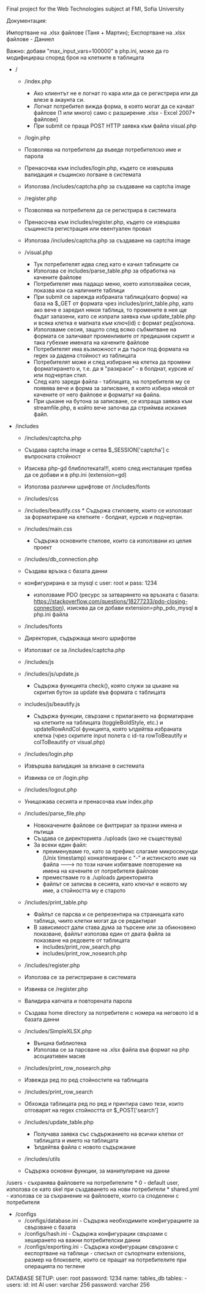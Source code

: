 Final project for the Web Technologies subject at FMI, Sofia University

Документация:

Импортване на .xlsx файлове (Таня + Мартин); Експортване на .xlsx файлове - Даниел

Важно: добави "max_input_vars=100000" в php.ini, може да го модифицираш според броя на клетките в таблицата

* /
    * /index.php
        * Ако клиентът не е логнат го кара или да се регистрира или да влезе в акаунта си.
        * Логнат потребител вижда форма, в която могат да се качват файлове (1 или много) само с разширение .xlsx - Excel 2007+ файлове]
        * При submit се праща POST HTTP заявка към файла visual.php

    * /login.php
	* Позволява на потребителя да въведе потребителско име и парола
	* Пренасочва към includes/login.php, където се извършва валидация и същинско логване в системата
	* Използва /includes/captcha.php за създаване на captcha image

    * /register.php
	* Позволява на потребителя да се регистрира в системата
	* Пренасочва към includes/register.php, където се извършва същинкста регистрация или евентуален провал
	* Използва /includes/captcha.php за създаване на captcha image
	
    * /visual.php
        * Тук потребителят идва след като е качил таблиците си
        * Използва се includes/parse_table.php за обработка на качените файлове
        * Потребителят има падащо меню, което използвайки сесия, показва кои са наличните таблици
        * При submit се зарежда избраната таблица(като форма) на база на $_GET от формата чрез includes/print_table.php, като ако вече е заредил някоя таблица, то промените в нея ще бъдат запазени, като се изпрати заявка към update_table.php и всяка клетка е мапната към ключ(id) с формат ред|колона.
        * Използваме сесия, защото след всяко събмитване на формата се заличават променливите от предишния скрипт и така губехме имената на качените файлове
	    * Потребителят има възможност и да търси под формата на regex за дадена стойност из таблицата
        * Потребителят може и след избиране на клетка да промени форматирането и, т.е. да я "разкраси" - в болднат, курсив и/или подчертан стил.
        * След като зареди файла - таблицата, на потребителя му се появява вече и форма за записване, в която избира някой от качените от него файлове и форматът на файла. 
        * При цъкане на бутона за записване, се изпраща заявка към streamfile.php, в който вече започва да стриймва искания файл.

* /includes
   * /includes/captcha.php
	* Създава captcha image и сетва $_SESSION['captcha'] с въпросната стойност
	* Изисква php-gd блиблотеката!!!, която след инсталация трябва да се добави и в php.ini (extension=gd)
	* Използва различни шрифтове от /includes/fonts
 
   * /includes/css
   	* /includes/beautify.css
            * Съдържа стиловете, които се използват за форматиране на клетките - болднат, курсив и подчертан.
	* /includes/main.css
	    * Съдържа основните стилове, които са използвани из целия проект

   * /includes/db_connection.php
	* Създава връзка с базата данни
	* конфигурирана е за mysql с user: root и pass: 1234
    	* използваме PDO (ресурс за затварянето на връзката с базата: https://stackoverflow.com/questions/18277233/pdo-closing-connection), изисква да се добави extension=php_pdo_mysql в php.ini файла


   * /includes/fonts
	* Директория, съдържаща много шрифотве
	* Използват се за /includes/captcha.php	

   * /includes/js
	* /includes/js/update.js
	    * Съдържа функцията check(), която служи за цъкане на скрития бутон за update във формата с таблицата

	* includes/js/beautify.js
	    * Съдържа функции, свързани с прилагането на форматиране на клетките на таблицата (toggleBoldStyle, etc.) и updateRowAndCol функцията, която ъпдейтва избраната клетка (чрез скритите input полета с id-та rowToBeautify и colToBeautify от visual.php)

    * /includes/login.php
	* Извършва валидация за влизане в системата
	* Извиква се от /login.php 

   * /includes/logout.php
	* Унищожава сесията и пренасочва към index.php

    * /includes/parse_file.php
        * Новокачените файлове се филтрират за празни имена и пътища
        * Създава се директорията ./uploads (ако не съществува)
        * За всеки един файл:
            * преименуваме го, като за префикс слагаме микросекунди (Unix timestamp) конкатенирани с "-" и истинското име на файла ---> по този начин избягваме повторение на имена на качените от потребителя файлове
            * преместваме го в ./uploads директорията
            * файлът се записва в сесията, като ключът е новото му име, а стойността му е старото

    * /includes/print_table.php
        * Файлът се парсва и се репрезентира на страницата като таблица, чиито клетки могат да се редактират
	    * В зависимост дали става дума за търсене или за обикновено показване, файлът използва един от двата файла за показване на редовете от таблицата
		    - includes/print_row_search.php
		    - includes/print_row_nosearch.php

    * /includes/register.php
	* Използва се за регистриране в системата
	* Извиква се /register.php
	* Валидира капчата и повторената парола
	* Създава home directory за потребителя с номера на неговото id в базата данни

    * /includes/SimpleXLSX.php
        * Външна библиотека
        * Използва се за парсване на .xlsx файла във формат на php асоциативен масив

    * /includes/print_row_nosearch.php 
	* Извежда ред по ред стойностите на таблицата

    * /includes/print_row_search
	* Обхожда таблицата ред по ред и принтира само тези, които отговарят на regex стойността от $_POST['search']

    * /includes/update_table.php
        * Получава заявка със съдържанието на всички клетки от таблицата и името на таблицата
        * Ъпдейтва файла с новото съдържание

    * /includes/utils
	* Съдържа основни функции, за манипулиране на данни

/users - съхранява файловете на потребителите
	* 0 - default user, използва се като skel при създаването на нови потребители
	    * shared.yml - използва се за съхранение на файловете, които са споделени с потребителя

* /configs
	* /configs/database.ini - Съдържа необходимите конфигурациите за свързване с базата
	* /configs/hash.ini - Съдържа конфигурации свързами с хеширането на важни потребителски данни
	* /configs/exporting.ini - Съдържа конфигурации свързани с експортване на таблици - списъкл от съпортнати extensions, размер на блоковете, които се пращат на потребителите при операцията по теглене

DATABASE SETUP:
user: root
password: 1234
name: tables_db
tables: 
	- users:
		id: int AI
		user: varchar 256
		password: varchar 256
